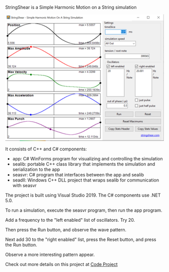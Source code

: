 StringShear is a Simple Harmonic Motion on a String simulation

![Screenshot](/assets/screen.png)

It consists of C++ and C# components:
- app: C# WinForms program for visualizing and controlling the simulation
- sealib: portable C++ class library that implements the simulation and serialization to the app
- seasvr: C# program that interfaces between the app and sealib
- seadll: Windows C++ DLL project that wraps sealib for communication with seasvr

The project is built using Visual Studio 2019.  The C# components use .NET 5.0.

To run a simulation, execute the seasvr program, then run the app program.

Add a frequency to the "left enabled" list of oscillators.  Try 20.

Then press the Run button, and observe the wave pattern.

Next add 30 to the "right enabled" list, press the Reset button, and press the Run button.

Observe a more interesting pattern appear.

Check out more details on this project at [Code Project](https://www.codeproject.com/Articles/5312296/StringShear-A-Science-Project-Adventure-in-Csharp)
